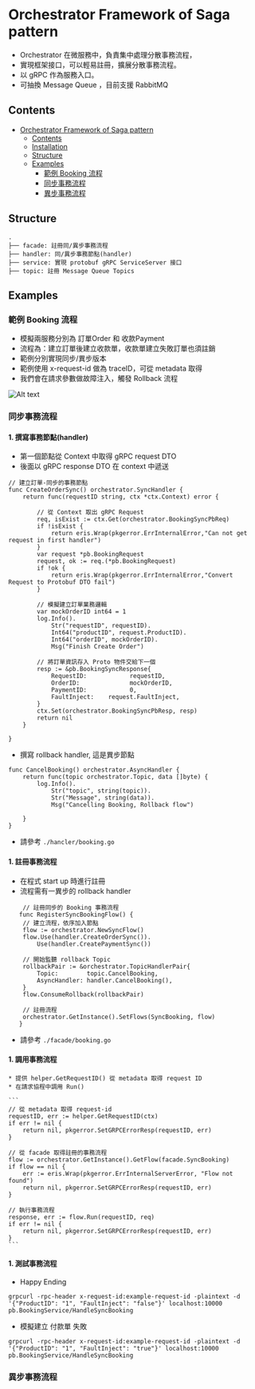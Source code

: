 # Orchestrator Framework of Saga pattern
* Orchestrator 在微服務中，負責集中處理分散事務流程，
* 實現框架接口，可以輕易註冊，擴展分散事務流程。
* 以 gRPC 作為服務入口。
* 可抽換 Message Queue ，目前支援 RabbitMQ


## Contents

- [Orchestrator Framework of Saga pattern](#orchestrator-framework-of-saga-pattern)
  - [Contents](#contents)
  - [Installation](#installation)
  - [Structure](#structure)
  - [Examples](#examples)
    - [範例 Booking 流程](#範例-booking-流程)
    - [同步事務流程](#同步事務流程)
    - [異步事務流程](#異步事務流程)
    
    
## Structure
````
.
├── facade: 註冊同/異步事務流程
├── handler: 同/異步事務節點(handler)
├── service: 實現 protobuf gRPC ServiceServer 接口
├── topic: 註冊 Message Queue Topics
````

## Examples

### 範例 Booking 流程
* 模擬兩服務分別為 訂單Order 和 收款Payment
* 流程為：建立訂單後建立收款單，收款單建立失敗訂單也須註銷
* 範例分別實現同步/異步版本
* 範例使用 x-request-id 做為 traceID，可從 metadata 取得
* 我們會在請求參數做故障注入，觸發 Rollback 流程

![Alt text](https://www.websequencediagrams.com/cgi-bin/cdraw?lz=dGl0bGUgTGFiIC0gU2FnYSBQYXR0ZXJuCgpDbGllbnQtPkVuZHBvaW50OiBvcmRlckluZm8oaHR0cCkKbm90ZSBsZWZ0IG9mIAAdCkVuZHBpbnQg5Y-v6IO95o6l5pS25L6G6IeqU2VydmVyIFxuIOaIluaYr0Zyb250ZW5kIOeahOiri-axgiAKAGcILT5PcmNoZXN0cmF0b3I6IGdSUEMKCmFsdCBzeW5jCiAgICAAFQwtPk9yZGVyAIEaCywgdHJhY2VJRCAoZ1JQQykALAdkZQAiCuW7uueri-ioguWWrgARDgBuDACBcQYAOA8AbgxQYXltZQCCFwpEAGUVAB4HACMLAHgG5pS25qy-5Zau5aSx5pWXAB4OAIF1DmVycm9y77yIZ1JQQ--8iQCBcRNNUTogcHVibGlzaCB0b3BpY1tyb2xsYmFjazoAggYHXQCCJxMAg1gKAF0FAIIkDACDBAoAhAkGABoJAIN8BmVsc2UgYQCCehcAhC8KT0sANh5PSwBJCACBNR5cbgCBTwdjcmVhdGUtAIUMBToAg2ASAIFfBk1RAIQ0EGNvbnN1bWUAGS8AhCs8AIQbLQCBXA8AgV4OcACEXgcAhFQQAIFJIwAdLACFLC4gAIUOTSAAhTMpAIQACQCFOyQAhTIIQ2EAhgUGIAplbmQAhAMfAIYTKgCIcAcAg1wpawCIJSMAgkgdAIIlFG5vdCBmb3VuZO-8iOacqgCIUweIkOWKn--8iQCIJA8KCgoK&s=napkin)



### 同步事務流程

#### 1. 撰寫事務節點(handler)
* 第一個節點從 Context 中取得 gRPC request DTO 
* 後面以 gRPC response DTO 在 context 中遞送
    
    
```
// 建立訂單-同步的事務節點
func CreateOrderSync() orchestrator.SyncHandler {
    return func(requestID string, ctx *ctx.Context) error {

        // 從 Context 取出 gRPC Request
        req, isExist := ctx.Get(orchestrator.BookingSyncPbReq)
        if !isExist {
            return eris.Wrap(pkgerror.ErrInternalError,"Can not get request in first handler")
        }
        var request *pb.BookingRequest
        request, ok := req.(*pb.BookingRequest)
        if !ok {
            return eris.Wrap(pkgerror.ErrInternalError,"Convert Request to Protobuf DTO fail")
        }

        // 模擬建立訂單業務邏輯
        var mockOrderID int64 = 1
        log.Info().
            Str("requestID", requestID).
            Int64("productID", request.ProductID).
            Int64("orderID", mockOrderID).
            Msg("Finish Create Order")

        // 將訂單資訊存入 Proto 物件交給下一個
        resp := &pb.BookingSyncResponse{
            RequestID:            requestID,
            OrderID:              mockOrderID,
            PaymentID:            0,
            FaultInject:	request.FaultInject,
        }
        ctx.Set(orchestrator.BookingSyncPbResp, resp)
        return nil
    }

}

```


* 撰寫 rollback handler, 這是異步節點
```
func CancelBooking() orchestrator.AsyncHandler {
    return func(topic orchestrator.Topic, data []byte) {
        log.Info().
            Str("topic", string(topic)).
            Str("Message", string(data)).
            Msg("Cancelling Booking, Rollback flow")

    }
}
```

* 請參考 ```./hancler/booking.go```
    

#### 1. 註冊事務流程
* 在程式 start up 時進行註冊
* 流程需有一異步的 rollback handler
    
```
    // 註冊同步的 Booking 事務流程
   func RegisterSyncBookingFlow() {
    // 建立流程，依序加入節點
    flow := orchestrator.NewSyncFlow()
    flow.Use(handler.CreateOrderSync()).
        Use(handler.CreatePaymentSync())
   
    // 開始監聽 rollback Topic
    rollbackPair := &orchestrator.TopicHandlerPair{
        Topic:        topic.CancelBooking,
        AsyncHandler: handler.CancelBooking(),
    }
    flow.ConsumeRollback(rollbackPair)
   
    // 註冊流程
    orchestrator.GetInstance().SetFlows(SyncBooking, flow)
   }
```
    
* 請參考 ```./facade/booking.go```

#### 1. 調用事務流程
    * 提供 helper.GetRequestID() 從 metadata 取得 request ID
    * 在請求協程中調用 Run()
    
    ```
	// 從 metadata 取得 request-id
	requestID, err := helper.GetRequestID(ctx)
	if err != nil {
		return nil, pkgerror.SetGRPCErrorResp(requestID, err)
	}

	// 從 facade 取得註冊的事務流程
	flow := orchestrator.GetInstance().GetFlow(facade.SyncBooking)
	if flow == nil {
		err := eris.Wrap(pkgerror.ErrInternalServerError, "Flow not found")
		return nil, pkgerror.SetGRPCErrorResp(requestID, err)
	}

	// 執行事務流程
	response, err := flow.Run(requestID, req)
	if err != nil {
		return nil, pkgerror.SetGRPCErrorResp(requestID, err)
	}
    ```

#### 1. 測試事務流程
* Happy Ending
````
grpcurl -rpc-header x-request-id:example-request-id -plaintext -d '{"ProductID": "1", "FaultInject": "false"}' localhost:10000 pb.BookingService/HandleSyncBooking
````
* 模擬建立 付款單 失敗
````
grpcurl -rpc-header x-request-id:example-request-id -plaintext -d '{"ProductID": "1", "FaultInject": "true"}' localhost:10000 pb.BookingService/HandleSyncBooking
````


### 異步事務流程